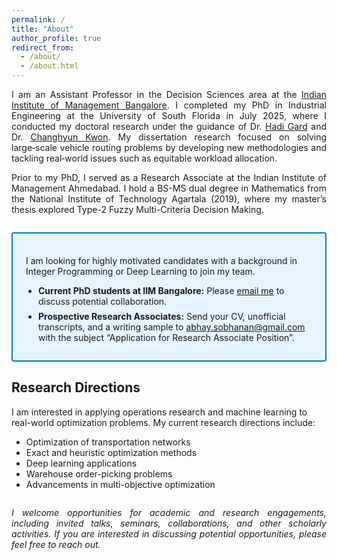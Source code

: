 ```yaml
---
permalink: /
title: "About"
author_profile: true
redirect_from:
  - /about/
  - /about.html
---
```


<section class="about-intro">
  <p>
    I am an Assistant Professor in the Decision Sciences area at the
    <a href="https://www.iimb.ac.in">Indian Institute of Management Bangalore</a>.
    I completed my PhD in Industrial Engineering at the University of South Florida in July 2025,
    where I conducted my doctoral research under the guidance of
    Dr. <a href="http://www.eng.usf.edu/~hcharkhgard/">Hadi Gard</a> and
    Dr. <a href="https://www.chkwon.net">Changhyun Kwon</a>.
    My dissertation research focused on solving large‑scale vehicle routing problems by developing new methodologies and tackling real‑world issues such as equitable workload allocation. 
  </p>

  <p>
    Prior to my PhD, I served as a Research Associate at the Indian Institute of
    Management Ahmedabad. I hold a BS-MS dual degree in Mathematics from the
    National Institute of Technology Agartala (2019), where my master’s thesis
    explored Type-2 Fuzzy Multi-Criteria Decision Making.
  </p>
</section>

<section class="callout">
  <p>
    I am looking for highly motivated candidates with a background in Integer Programming or Deep Learning to join my team.
  </p>
  <ul style="margin: 8px 0 0 20px; padding: 0;">
    <li>
      <strong>Current PhD students at IIM Bangalore:</strong>  
      Please <a href="mailto:abhay.sobhanan@gmail.com">email me</a> to discuss potential collaboration.
    </li>
    <li style="margin-top: 4px;">
      <strong>Prospective Research Associates:</strong>  
      Send your CV, unofficial transcripts, and a writing sample to  
      <a href="mailto:abhay.sobhanan@gmail.com?subject=Application%20for%20Research%20Associate%20Position">
      abhay.sobhanan@gmail.com</a>  
      with the subject “Application for Research Associate Position”.
    </li>
  </ul>
</section>

## Research Directions

I am interested in applying operations research and machine learning to real-world optimization problems. My current research directions include:

- Optimization of transportation networks  
- Exact and heuristic optimization methods  
- Deep learning applications  
- Warehouse order-picking problems  
- Advancements in multi-objective optimization  

<section class="closing-note">
  <p>
    <em>
      I welcome opportunities for academic and research engagements, including
      invited talks, seminars, collaborations, and other scholarly activities.
      If you are interested in discussing potential opportunities, please feel free to reach out.
    </em>
  </p>
</section>

<style>
  /* About intro */
  .about-intro p {
    text-align: justify;
    margin-bottom: 1em;
  }

  /* Candidate callout box */
  .callout {
    border: 2px solid #007ACC;
    background-color: #E6F4FF;
    padding: 1.5em;
    margin: 2em 0;
    border-radius: 4px;
  }
  .callout h3 {
    margin-top: 0;
    color: #005A9E;
    font-size: 1.25em;
  }
  .callout ul {
    margin: 0.5em 0 0 1.5em;
  }
  .callout li {
    margin-bottom: 0.5em;
  }

  /* Closing note */
  .closing-note p {
    text-align: justify;
    font-style: italic;
    margin-top: 2em;
  }
</style>
